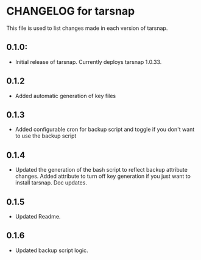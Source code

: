 # CHANGELOG for tarsnap

This file is used to list changes made in each version of tarsnap.

## 0.1.0:

* Initial release of tarsnap. Currently deploys tarsnap 1.0.33.

## 0.1.2

* Added automatic generation of key files

## 0.1.3

* Added configurable cron for backup script and toggle if you don't want to use the backup script

## 0.1.4

* Updated the generation of the bash script to reflect backup attribute changes. Added attribute
to turn off key generation if you just want to install tarsnap. Doc updates.

## 0.1.5

* Updated Readme.

## 0.1.6

* Updated backup script logic.
